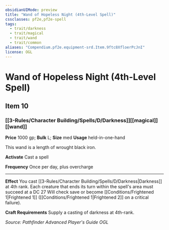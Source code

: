 ```yaml
---
obsidianUIMode: preview
title: "Wand of Hopeless Night (4th-Level Spell)"
cssclasses: pf2e,pf2e-spell
tags:
  - trait/darkness
  - trait/magical
  - trait/wand
  - trait/common
aliases: "Compendium.pf2e.equipment-srd.Item.9ftc8XfloerPcJnI"
license: OGL
---
```

# Wand of Hopeless Night (4th-Level Spell)
## Item 10
### [[3-Rules/Character Building/Spells/D/Darkness]][[magical]][[wand]]


**Price** 1000 gp; 
**Bulk** L; **Size** med
**Usage** held-in-one-hand

This wand is a length of wrought black iron.

**Activate** Cast a spell

**Frequency** Once per day, plus overcharge

* * *

**Effect** You cast [[3-Rules/Character Building/Spells/D/Darkness|Darkness]] at 4th rank. Each creature that ends its turn within the spell's area must succeed at a DC 27 Will check save or become [[Conditions/Frightened 1|Frightened 1]] ([[Conditions/Frightened 1|Frightened 2]] on a critical failure).

**Craft Requirements** Supply a casting of darkness at 4th-rank.

*Source: Pathfinder Advanced Player's Guide*
*OGL*